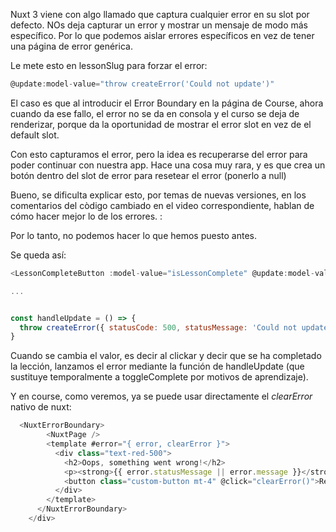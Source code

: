 Nuxt 3 viene con algo llamado <NuxtErrorBoundary> que captura cualquier error en su slot por defecto. NOs deja capturar un error y mostrar un mensaje de modo más específico. Por lo que podemos aislar errores específicos en vez de tener una página de error genérica. 

Le mete esto en lessonSlug para forzar el error: 

```js
@update:model-value="throw createError('Could not update')"

```

El caso es que al introducir el Error Boundary en la página de Course, ahora cuando da ese fallo, el error no se da en consola y el curso se deja de renderizar, porque da la oportunidad de mostrar el error slot en vez de el default slot. 

Con esto capturamos el error, pero la idea es recuperarse del error para poder continuar con nuestra app. Hace una cosa muy rara, y es que crea un botón dentro del slot de error para resetear el error (ponerlo a null)

Bueno, se dificulta explicar esto, por temas de nuevas versiones, en los comentarios del còdigo cambiado en el video correspondiente, hablan de cómo hacer mejor lo de los errores. : 

Por lo tanto, no podemos hacer lo que hemos puesto antes. 

Se queda así: 

```js
<LessonCompleteButton :model-value="isLessonComplete" @update:model-value="handleUpdate" />

...


const handleUpdate = () => {
  throw createError({ statusCode: 500, statusMessage: 'Could not update' })
}

```

Cuando se cambia el valor, es decir al clickar y decir que se ha completado la lección, lanzamos el error mediante la función de handleUpdate (que sustituye temporalmente a toggleComplete por motivos de aprendizaje).


Y en course, como veremos, ya se puede usar directamente el *clearError* nativo de nuxt:

```js
  <NuxtErrorBoundary>
        <NuxtPage />
        <template #error="{ error, clearError }">
          <div class="text-red-500">
            <h2>Oops, something went wrong!</h2>
            <p><strong>{{ error.statusMessage || error.message }}</strong></p>
            <button class="custom-button mt-4" @click="clearError()">Reset</button>
          </div>
        </template>
      </NuxtErrorBoundary>
    </div>

  ```

  



